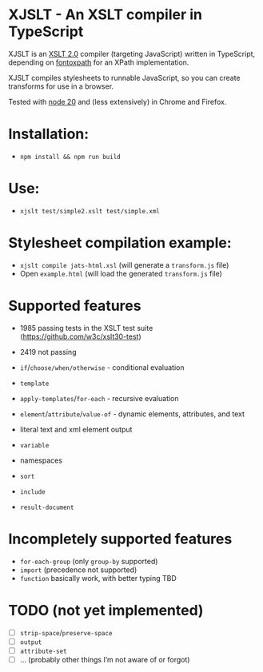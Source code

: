 # XJSLT - An XSLT compiler in TypeScript

XJSLT is an [XSLT 2.0](https://www.w3.org/TR/xslt20/) compiler (targeting JavaScript) written in TypeScript, depending on [fontoxpath](https://github.com/FontoXML/fontoxpath) for an XPath implementation.

XJSLT compiles stylesheets to runnable JavaScript, so you can create transforms for use in a browser.

Tested with [node 20](https://nodejs.org/) and (less extensively) in Chrome and Firefox.

# Installation:
- `npm install && npm run build`

# Use:
- `xjslt test/simple2.xslt test/simple.xml`

# Stylesheet compilation example:
- `xjslt compile jats-html.xsl` (will generate a `transform.js` file)
- Open `example.html` (will load the generated `transform.js` file)

# Supported features
- 1985 passing tests in the XSLT test suite (https://github.com/w3c/xslt30-test)
- 2419 not passing

- `if`/`choose/when/otherwise` - conditional evaluation
- `template`
- `apply-templates`/`for-each` - recursive evaluation
- `element`/`attribute`/`value-of` - dynamic elements, attributes, and text
- literal text and xml element output
- `variable`
- namespaces
- `sort`
- `include`
- `result-document`

# Incompletely supported features
- `for-each-group` (only `group-by` supported)
- `import` (precedence not supported)
- `function` basically work, with better typing TBD

# TODO (not yet implemented)
- [ ] `strip-space`/`preserve-space`
- [ ] `output`
- [ ] `attribute-set`
- [ ] … (probably other things I’m not aware of or forgot)
